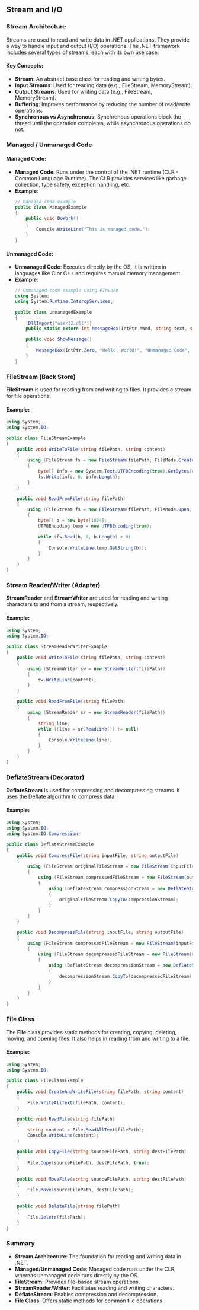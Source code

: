 ## Stream and I/O

### Stream Architecture

Streams are used to read and write data in .NET applications. They provide a way to handle input and output (I/O) operations. The .NET framework includes several types of streams, each with its own use case.

#### Key Concepts:

- **Stream**: An abstract base class for reading and writing bytes.
- **Input Streams**: Used for reading data (e.g., FileStream, MemoryStream).
- **Output Streams**: Used for writing data (e.g., FileStream, MemoryStream).
- **Buffering**: Improves performance by reducing the number of read/write operations.
- **Synchronous vs Asynchronous**: Synchronous operations block the thread until the operation completes, while asynchronous operations do not.

### Managed / Unmanaged Code

#### Managed Code:

- **Managed Code**: Runs under the control of the .NET runtime (CLR - Common Language Runtime). The CLR provides services like garbage collection, type safety, exception handling, etc.
- **Example**:
  ```csharp
  // Managed code example
  public class ManagedExample
  {
      public void DoWork()
      {
          Console.WriteLine("This is managed code.");
      }
  }
  ```

#### Unmanaged Code:

- **Unmanaged Code**: Executes directly by the OS. It is written in languages like C or C++ and requires manual memory management.
- **Example**:
  ```csharp
  // Unmanaged code example using PInvoke
  using System;
  using System.Runtime.InteropServices;

  public class UnmanagedExample
  {
      [DllImport("user32.dll")]
      public static extern int MessageBox(IntPtr hWnd, string text, string caption, int options);

      public void ShowMessage()
      {
          MessageBox(IntPtr.Zero, "Hello, World!", "Unmanaged Code", 0);
      }
  }
  ```

### FileStream (Back Store)

**FileStream** is used for reading from and writing to files. It provides a stream for file operations.

#### Example:

```csharp
using System;
using System.IO;

public class FileStreamExample
{
    public void WriteToFile(string filePath, string content)
    {
        using (FileStream fs = new FileStream(filePath, FileMode.Create))
        {
            byte[] info = new System.Text.UTF8Encoding(true).GetBytes(content);
            fs.Write(info, 0, info.Length);
        }
    }

    public void ReadFromFile(string filePath)
    {
        using (FileStream fs = new FileStream(filePath, FileMode.Open, FileAccess.Read))
        {
            byte[] b = new byte[1024];
            UTF8Encoding temp = new UTF8Encoding(true);

            while (fs.Read(b, 0, b.Length) > 0)
            {
                Console.WriteLine(temp.GetString(b));
            }
        }
    }
}
```

### Stream Reader/Writer (Adapter)

**StreamReader** and **StreamWriter** are used for reading and writing characters to and from a stream, respectively.

#### Example:

```csharp
using System;
using System.IO;

public class StreamReaderWriterExample
{
    public void WriteToFile(string filePath, string content)
    {
        using (StreamWriter sw = new StreamWriter(filePath))
        {
            sw.WriteLine(content);
        }
    }

    public void ReadFromFile(string filePath)
    {
        using (StreamReader sr = new StreamReader(filePath))
        {
            string line;
            while ((line = sr.ReadLine()) != null)
            {
                Console.WriteLine(line);
            }
        }
    }
}
```

### DeflateStream (Decorator)

**DeflateStream** is used for compressing and decompressing streams. It uses the Deflate algorithm to compress data.

#### Example:

```csharp
using System;
using System.IO;
using System.IO.Compression;

public class DeflateStreamExample
{
    public void CompressFile(string inputFile, string outputFile)
    {
        using (FileStream originalFileStream = new FileStream(inputFile, FileMode.Open, FileAccess.Read))
        {
            using (FileStream compressedFileStream = new FileStream(outputFile, FileMode.Create))
            {
                using (DeflateStream compressionStream = new DeflateStream(compressedFileStream, CompressionMode.Compress))
                {
                    originalFileStream.CopyTo(compressionStream);
                }
            }
        }
    }

    public void DecompressFile(string inputFile, string outputFile)
    {
        using (FileStream compressedFileStream = new FileStream(inputFile, FileMode.Open))
        {
            using (FileStream decompressedFileStream = new FileStream(outputFile, FileMode.Create))
            {
                using (DeflateStream decompressionStream = new DeflateStream(compressedFileStream, CompressionMode.Decompress))
                {
                    decompressionStream.CopyTo(decompressedFileStream);
                }
            }
        }
    }
}
```

### File Class

The **File** class provides static methods for creating, copying, deleting, moving, and opening files. It also helps in reading from and writing to a file.

#### Example:

```csharp
using System;
using System.IO;

public class FileClassExample
{
    public void CreateAndWriteFile(string filePath, string content)
    {
        File.WriteAllText(filePath, content);
    }

    public void ReadFile(string filePath)
    {
        string content = File.ReadAllText(filePath);
        Console.WriteLine(content);
    }

    public void CopyFile(string sourceFilePath, string destFilePath)
    {
        File.Copy(sourceFilePath, destFilePath, true);
    }

    public void MoveFile(string sourceFilePath, string destFilePath)
    {
        File.Move(sourceFilePath, destFilePath);
    }

    public void DeleteFile(string filePath)
    {
        File.Delete(filePath);
    }
}
```

### Summary

- **Stream Architecture**: The foundation for reading and writing data in .NET.
- **Managed/Unmanaged Code**: Managed code runs under the CLR, whereas unmanaged code runs directly by the OS.
- **FileStream**: Provides file-based stream operations.
- **StreamReader/Writer**: Facilitates reading and writing characters.
- **DeflateStream**: Enables compression and decompression.
- **File Class**: Offers static methods for common file operations.